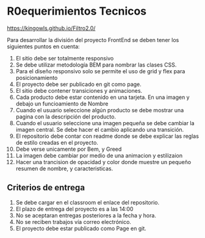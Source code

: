 # R0equerimientos Tecnicos

<https://kingowls.github.io/Filtro2.0/>

Para desarrollar la división del proyecto FrontEnd se deben tener los siguientes puntos en cuenta:

1. El sitio debe ser totalmente responsivo
2. Se debe utilizar metodología BEM para nombrar las clases CSS.
3. Para el diseño responsivo solo se permite el uso de grid y flex para posicionamiento
4. El proyecto debe ser publicado en git como page.
5. El sitio debe contener transiciones y animaciones.
6. Cada producto debe estar contenido en una tarjeta. En una imagen y debajo un funcioamiento de Nombre
7. Cuando el usuario seleccione algún producto se debe mostrar una pagina con la descripción del producto.
8. Cuando el usuario seleccione una imagen pequeña se debe cambiar la imagen central. Se debe hacer el cambio aplicando una transición.
9. El repositorio debe contar con readme donde se debe explicar las reglas de estilo creadas en el proyecto.
10. Debe verse unicamente por Bem, y Greed
11. La imagen debe cambiar por medio de una animacion y estilizaion
12. Hacer una trancision de opacidad y color donde muestre un pequeño resumen de nombre, y caracteristicas.

## Criterios de entrega

1. Se debe cargar en el classroom el enlace del repositorio.
2. El plazo de entrega del proyecto es a las 14:00
3. No se aceptaran entregas posteriores a la fecha y hora.
4. No se reciben trabajos vía correo electrónico.
5. El proyecto debe estar publicado como Page en git.
